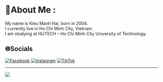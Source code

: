 # 💫About Me :
My name is Kieu Manh Hai, born in 2004.<br>
I currently live in Ho Chi Minh City, Vietnam.<br>
I am studying at HUTECH – Ho Chi Minh City University of Technology.

## 🌐Socials
[![Facebook](https://img.shields.io/badge/Facebook-%231877F2.svg?logo=Facebook&logoColor=white)](https://facebook.com/mh.kieuuu) [![Instagram](https://img.shields.io/badge/Instagram-%23E4405F.svg?logo=Instagram&logoColor=white)](https://instagram.com/mh.kieuuu_) [![TikTok](https://img.shields.io/badge/TikTok-%23000000.svg?logo=TikTok&logoColor=white)](https://tiktok.com/@mhkieuuu) 

---
[![](https://visitcount.itsvg.in/api?id=manhhaikieu&icon=0&color=0)](https://visitcount.itsvg.in)
